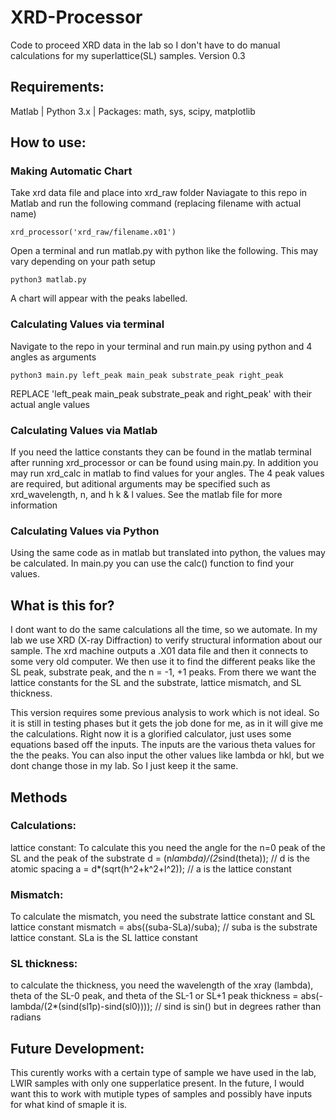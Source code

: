 # XRD-Processor
Code to proceed XRD data in the lab so I don't have to do manual calculations for my superlattice(SL) samples.
Version 0.3

## Requirements:
Matlab | Python 3.x | Packages: math, sys, scipy, matplotlib


## How to use:
### Making Automatic Chart
Take xrd data file and place into xrd_raw folder
Naviagate to this repo in Matlab and run the following command (replacing filename with actual name)
```
xrd_processor('xrd_raw/filename.x01')
```
Open a terminal and run matlab.py with python like the following. This may vary depending on your path setup
```
python3 matlab.py
```
A chart will appear with the peaks labelled.

### Calculating Values via terminal
Navigate to the repo in your terminal and run main.py using python and 4 angles as arguments
```
python3 main.py left_peak main_peak substrate_peak right_peak 
```
REPLACE 'left_peak main_peak substrate_peak and right_peak' with their actual angle values

### Calculating Values via Matlab
If you need the lattice constants they can be found in the matlab terminal after running xrd_processor or can be found using main.py.
In addition you may run xrd_calc in matlab to find values for your angles. The 4 peak values are required, but aditional arguments may be specified such as xrd_wavelength, n, and h k & l values.
See the matlab file for more information

### Calculating Values via Python
Using the same code as in matlab but translated into python, the values may be calculated. In main.py you can use the calc() function to find your values. 




## What is this for?
I dont want to do the same calculations all the time, so we automate. 
In my lab we use XRD (X-ray Diffraction) to verify structural information about our sample. The xrd machine outputs a .X01 data file and then it connects to some very old computer. We then use it to find the different peaks like the SL peak, substrate peak, and the n = -1, +1 peaks. From there we want the lattice constants for the SL and the substrate, lattice mismatch, and SL thickness.

This version requires some previous analysis to work which is not ideal. So it is still in testing phases but it gets the job done for me, 
as in it will give me the calculations. Right now it is a glorified calculator, just uses some equations based off the inputs. 
The inputs are the various theta values for the the peaks. You can also input the other values like lambda or hkl, but we dont change those in my lab. So I just keep it the same. 

## Methods

### Calculations: 
lattice constant:
To calculate this you need the angle for the n=0 peak of the SL and the peak of the substrate
d = (n*lambda)/(2*sind(theta)); // d is the atomic spacing
a = d*(sqrt(h^2+k^2+l^2));      // a is the lattice constant

### Mismatch:
To calculate the mismatch, you need the substrate lattice constant and SL lattice constant
mismatch = abs((suba-SLa)/suba);   // suba is the substrate lattice constant. SLa is the SL lattice constant

### SL thickness:
to calculate the thickness, you need the wavelength of the xray (lambda), theta of the SL-0 peak, and theta of the SL-1 or SL+1 peak
thickness = abs(-lambda/(2*(sind(sl1p)-sind(sl0))));   // sind is sin() but in degrees rather than radians


## Future Development:
This curently works with a certain type of sample we have used in the lab, LWIR samples with only one supperlatice present. In the future, I would want this to work with mutiple types of samples and possibly have inputs for what kind of smaple it is. 









